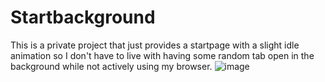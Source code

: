 # Startbackground
This is a private project that just provides a startpage with a slight idle animation so I don't have to live with having some random tab open in the background while not actively using my browser.
![image](https://github.com/user-attachments/assets/1fb4b0d6-d39a-405a-a5b0-5f6b2461c696)
